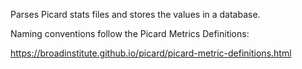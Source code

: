 
Parses Picard stats files and stores the values in a database.

Naming conventions follow the Picard Metrics Definitions:

https://broadinstitute.github.io/picard/picard-metric-definitions.html